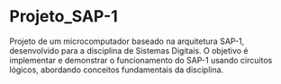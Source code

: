 # Projeto_SAP-1
Projeto de um microcomputador baseado na arquitetura SAP-1, desenvolvido para a disciplina de Sistemas Digitais. O objetivo é implementar e demonstrar o funcionamento do SAP-1 usando circuitos lógicos, abordando conceitos fundamentais da disciplina.
